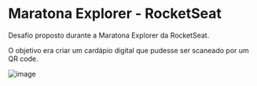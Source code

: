 # Maratona Explorer - RocketSeat

Desafio proposto durante a Maratona Explorer da RocketSeat.

O objetivo era criar um cardápio digital que pudesse ser scaneado por um QR code.

![image](https://user-images.githubusercontent.com/87331596/220723087-f0ad1dfe-dc09-49fc-92de-aae2fb1174c1.png)
